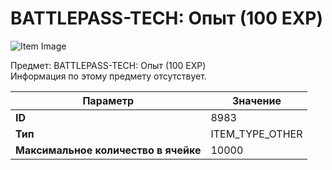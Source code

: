 # BATTLEPASS-TECH: Опыт (100 EXP)

![Item Image](../img/8983.webp?raw=true)

Предмет: BATTLEPASS-TECH: Опыт (100 EXP)<br>Информация по этому предмету отсутствует.


| Параметр | Значение |
|----------|----------|
| **ID** | 8983 |
| **Тип** | ITEM_TYPE_OTHER |
| **Максимальное количество в ячейке** | 10000 |

